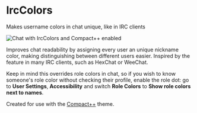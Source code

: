 # IrcColors

Makes username colors in chat unique, like in IRC clients

![Chat with IrcColors and Compact++ enabled](https://github.com/Vendicated/Roflcord/assets/33988779/88e05c0b-a60a-4d10-949e-8b46e1d7226c)

Improves chat readability by assigning every user an unique nickname color,
making distinguishing between different users easier. Inspired by the feature
in many IRC clients, such as HexChat or WeeChat.

Keep in mind this overrides role colors in chat, so if you wish to know
someone's role color without checking their profile, enable the role dot: go to
**User Settings**, **Accessibility** and switch **Role Colors** to **Show role
colors next to names**.

Created for use with the [Compact++](https://gitlab.com/Grzesiek11/compactplusplus-discord-theme)
theme.
